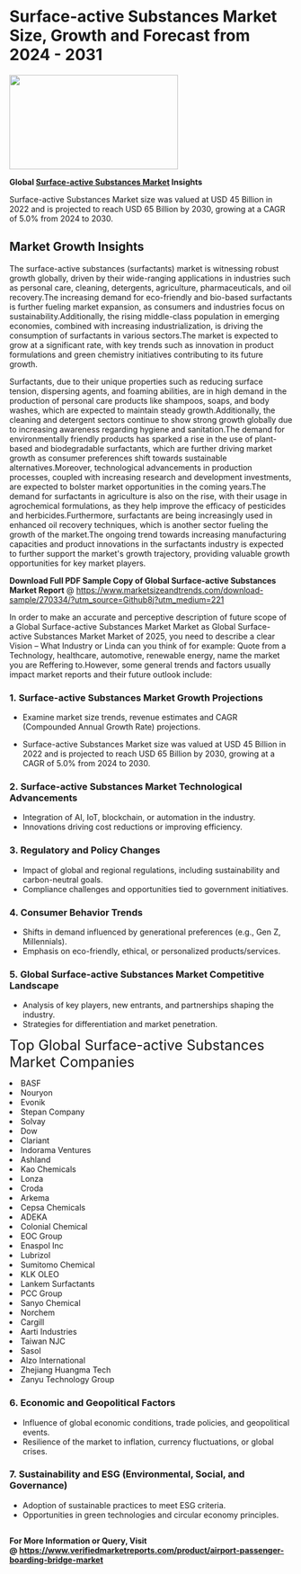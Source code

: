 <H1>Surface-active Substances Market Size, Growth and Forecast from 2024 - 2031</H1><img class="aligncenter size-medium wp-image-584254" src="https://thirdeyenews.in/wp-content/uploads/2024/09/Global-Market-Research-300x168.jpeg" alt="" width="300" height="168" /><p><strong>Global&nbsp;<a href="https://www.marketsizeandtrends.com/download-sample/270334/?utm_source=Github8j?utm_medium=221">Surface-active Substances Market</a> Insights</strong></p><p>Surface-active Substances Market size was valued at USD 45 Billion in 2022 and is projected to reach USD 65 Billion by 2030, growing at a CAGR of 5.0% from 2024 to 2030.</p><p><h2>Market Growth Insights</h2> <p>The surface-active substances (surfactants) market is witnessing robust growth globally, driven by their wide-ranging applications in industries such as personal care, cleaning, detergents, agriculture, pharmaceuticals, and oil recovery.The increasing demand for eco-friendly and bio-based surfactants is further fueling market expansion, as consumers and industries focus on sustainability.Additionally, the rising middle-class population in emerging economies, combined with increasing industrialization, is driving the consumption of surfactants in various sectors.The market is expected to grow at a significant rate, with key trends such as innovation in product formulations and green chemistry initiatives contributing to its future growth.</p> <p>Surfactants, due to their unique properties such as reducing surface tension, dispersing agents, and foaming abilities, are in high demand in the production of personal care products like shampoos, soaps, and body washes, which are expected to maintain steady growth.Additionally, the cleaning and detergent sectors continue to show strong growth globally due to increasing awareness regarding hygiene and sanitation.The demand for environmentally friendly products has sparked a rise in the use of plant-based and biodegradable surfactants, which are further driving market growth as consumer preferences shift towards sustainable alternatives.Moreover, technological advancements in production processes, coupled with increasing research and development investments, are expected to bolster market opportunities in the coming years.The demand for surfactants in agriculture is also on the rise, with their usage in agrochemical formulations, as they help improve the efficacy of pesticides and herbicides.Furthermore, surfactants are being increasingly used in enhanced oil recovery techniques, which is another sector fueling the growth of the market.The ongoing trend towards increasing manufacturing capacities and product innovations in the surfactants industry is expected to further support the market's growth trajectory, providing valuable growth opportunities for key market players.<p><span class=""><strong>Download Full PDF Sample Copy of Global Surface-active Substances Market Report</strong> @ <a href="https://www.marketsizeandtrends.com/download-sample/270334/?utm_source=Github8j?utm_medium=221" target="_blank">https://www.marketsizeandtrends.com/download-sample/270334/?utm_source=Github8j?utm_medium=221</a></span></p><p>In order to make an accurate and perceptive description of future scope of a Global&nbsp;Surface-active Substances Market Market as Global&nbsp;Surface-active Substances Market Market of 2025, you need to describe a clear Vision &ndash; What Industry or Linda can you think of for example: Quote from a Technology, healthcare, automotive, renewable energy, name the market you are Reffering to.However, some general trends and factors usually impact market reports and their future outlook include:</p><h3>1.&nbsp;<strong>Surface-active Substances Market Growth Projections</strong></h3><ul><li>Examine market size trends, revenue estimates and CAGR (Compounded Annual Growth Rate) projections.</li><li><p>Surface-active Substances Market size was valued at USD 45 Billion in 2022 and is projected to reach USD 65 Billion by 2030, growing at a CAGR of 5.0% from 2024 to 2030.</p></li></ul><h3>2.&nbsp;<strong>Surface-active Substances Market Technological Advancements</strong></h3><ul><li>Integration of AI, IoT, blockchain, or automation in the industry.</li><li>Innovations driving cost reductions or improving efficiency.</li></ul><h3>3.&nbsp;<strong>Regulatory and Policy Changes</strong></h3><ul><li>Impact of global and regional regulations, including sustainability and carbon-neutral goals.</li><li>Compliance challenges and opportunities tied to government initiatives.</li></ul><h3>4.&nbsp;<strong>Consumer Behavior Trends</strong></h3><ul><li>Shifts in demand influenced by generational preferences (e.g., Gen Z, Millennials).</li><li>Emphasis on eco-friendly, ethical, or personalized products/services.</li></ul><h3>5.&nbsp;<strong>Global Surface-active Substances Market Competitive Landscape</strong></h3><ul><li>Analysis of key players, new entrants, and partnerships shaping the industry.</li><li>Strategies for differentiation and market penetration.</li></ul><p data-pm-slice="1 1 []"><span style="color: inherit; font-family: inherit; font-size: 25px;">Top Global Surface-active Substances Market Companies</span></p><div class="" data-test-id=""><p><li>BASF</li><li> Nouryon</li><li> Evonik</li><li> Stepan Company</li><li> Solvay</li><li> Dow</li><li> Clariant</li><li> Indorama Ventures</li><li> Ashland</li><li> Kao Chemicals</li><li> Lonza</li><li> Croda</li><li> Arkema</li><li> Cepsa Chemicals</li><li> ADEKA</li><li> Colonial Chemical</li><li> EOC Group</li><li> Enaspol Inc</li><li> Lubrizol</li><li> Sumitomo Chemical</li><li> KLK OLEO</li><li> Lankem Surfactants</li><li> PCC Group</li><li> Sanyo Chemical</li><li> Norchem</li><li> Cargill</li><li> Aarti Industries</li><li> Taiwan NJC</li><li> Sasol</li><li> Alzo International</li><li> Zhejiang Huangma Tech</li><li> Zanyu Technology Group</li></p></div><h3>6.&nbsp;<strong>Economic and Geopolitical Factors</strong></h3><ul><li>Influence of global economic conditions, trade policies, and geopolitical events.</li><li>Resilience of the market to inflation, currency fluctuations, or global crises.</li></ul><h3>7.&nbsp;<strong>Sustainability and ESG (Environmental, Social, and Governance)</strong></h3><ul><li>Adoption of sustainable practices to meet ESG criteria.</li><li>Opportunities in green technologies and circular economy principles.</li></ul><h2><strong style="font-size: 14px;">For More Information or Query, Visit @&nbsp;</strong><a style="background-color: #ffffff; font-size: 14px;" href="https://www.marketsizeandtrends.com/report/surface-active-substances-market/" target="_blank">https://www.verifiedmarketreports.com/product/airport-passenger-boarding-bridge-market</a></h2>